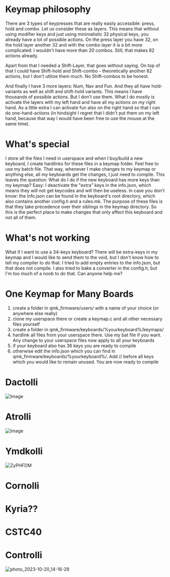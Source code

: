 # Keymap philosophy

There are 3 types of keypresses that are really easily accessible: press, hold and combo. Let us consider these as layers. This means that without using modifier keys and just using minimalistic 32 physical keys, you already have a lot of possible actions. On the press layer you have 32, on the hold layer another 32 and with the combo layer it is a bit more complicated: I wouldn't have more than 20 combos. Still, that makes 82 actions already. 

Apart from that I needed a Shift-Layer, that goes without saying. On top of that I could have Shift-hold and Shift-combo - theoretically another 82 actions, but I don't utilize them much. No Shift-combos to be honest.

And finally I have 3 more layers: Num, Nav and Fun. And they all have hold-variants as well as shift and shift-hold variants. This means I have thousands of possible actions. But I don't use them. What I do mostly is activate the layers with my left hand and have all my actions on my right hand. As a little extra I can activate fun also on the right hand so that I can do one-hand-actions (in hindsight I regret that I didn't put them on my left hand, because that way I would have been free to use the mouse at the same time).

# What's special

I store all the files I need in userspace and when I buy/build a new keyboard, I create hardlinks for these files in a keymap folder. Feel free to use my batch file. That way, whenever I make changes to my keymap or anything else, all my keyboards get the changes, I just need to compile. 
This leaves the question: What do I do if the new keyboard has more keys than my keymap? Easy: I deactivate the "extra" keys in the info.json, which means they will not get keycodes and will then be useless.
In case you don't know: the info.json can be found in the keyboard's root directory, which also contains another config.h and a rules.mk. The purpose of these files is that they take precedence over their siblings in the keymap directory. So this is the perfect place to make changes that only affect this keyboard and not all of them. 

# What's not working

What if I want to use a 34-keys keyboard? There will be extra-keys in my keymap and I would like to send them to the void, but I don't know how to tell my compiler to do that. I tried to add empty entries to the info.json, but that does not compile. I also tried to bake a converter in the config.h, but I'm too much of a noob to do that. Can anyone help me?

# One Keymap for Many Boards
1. create a folder in qmk_firmware/users/ with a name of your choice (or anywhere else really)
2. clone my userspace there or create a keymap.c and all other necessary files yourself
3. create a folder in qmk_firmware/keyboards/%yourkeyboard%/keymaps/
4. hardlink all files from your userspace there. Use my bat file if you want. Any change to your userspace files now apply to all your keyboards
5. if your keyboard also has 36 keys you are ready to compile
6. otherwise edit the info.json which you can find in qmk_firmware/keyboards/%yourkeyboard%/. Add // before all keys which you would like to remain unused. You are now ready to compile



# Dactolli
![Image](https://i.imgur.com/QGWgIhG.jpeg)

# Atrolli
![Image](https://i.imgur.com/X6DzT9J.jpeg)

# Ymdkolli
![ZyPHFDM](https://github.com/Turukano/qmk-userspace/assets/9859835/7549253d-0363-48dc-b61d-5a96c31f14df)


# Cornolli

# Kyria??

# CSTC40

# Controlli
![photo_2023-10-20_14-16-28](https://github.com/Turukano/qmk-userspace/assets/9859835/acd8e52e-d856-447d-bffb-5a87b3f08657)

